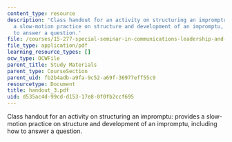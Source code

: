 ```yaml
---
content_type: resource
description: 'Class handout for an activity on structuring an impromptu: provides
  a slow-motion practice on structure and development of an impromptu, including how
  to answer a question.'
file: /courses/15-277-special-seminar-in-communications-leadership-and-personal-effectiveness-coaching-fall-2008/d535ac4d99cdd15317e80f0fb2ccf695_handout_3.pdf
file_type: application/pdf
learning_resource_types: []
ocw_type: OCWFile
parent_title: Study Materials
parent_type: CourseSection
parent_uid: fb2b4adb-a9fa-9c52-a69f-36977eff55c9
resourcetype: Document
title: handout_3.pdf
uid: d535ac4d-99cd-d153-17e8-0f0fb2ccf695
---
```

Class handout for an activity on structuring an impromptu: provides a slow-motion practice on structure and development of an impromptu, including how to answer a question.


